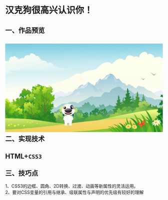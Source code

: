 汉克狗很高兴认识你！
=======================
一、作品预览<br>
------------------------
![cartoon dog](https://github.com/YuBaiLian123/Hanke-dog/blob/master/Cartoon%20Dog.png)
<br>
二、实现技术<br>
---------------------------
HTML+`CSS3`<br>
<br>
三、技巧点<br>
---------------------------
1、CSS3的边框、圆角、2D转换、过渡、动画等新属性的灵活运用。<br>
2、要对CSS变量的引用与继承、级联属性与声明的优先级有较好的理解
